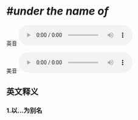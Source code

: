 # ***\#under the name of*** 
英音
<audio src="./media/under the name of1_AAC.aac" controls="controls"></audio>

美音
<audio src="./media/under the name of2_AAC.aac" controls="controls"></audio>



  

英文释义
---
### 1.**以…为别名**  


